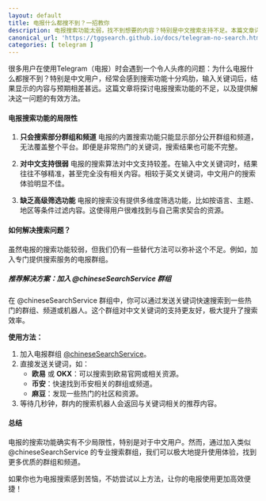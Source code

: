 ```yaml
---
layout: default
title: 电报什么都搜不到？一招教你
description: 电报搜索功能太弱，找不到想要的内容？特别是中文搜索支持不足。本篇文章详解电报搜索局限性，并推荐加入 @chineseSearchService 群组，通过发送关键词快速找到热门群组、频道和机器人，如欧易、币安等，提升搜索效率！
canonical_url: 'https://tggsearch.github.io/docs/telegram-no-search.html'
categories: [ telegram ]
---
```

很多用户在使用Telegram（电报）时会遇到一个令人头疼的问题：为什么电报什么都搜不到？特别是中文用户，经常会感到搜索功能十分鸡肋，输入关键词后，结果显示的内容与预期相差甚远。这篇文章将探讨电报搜索功能的不足，以及提供解决这一问题的有效方法。

#### 电报搜索功能的局限性

1. **只会搜索部分群组和频道**
   电报的内置搜索功能只能显示部分公开群组和频道，无法覆盖整个平台。即便是非常热门的关键词，搜索结果也可能不完整。

2. **对中文支持很弱**
   电报的搜索算法对中文支持较差。在输入中文关键词时，结果往往不够精准，甚至完全没有相关内容。相较于英文关键词，中文用户的搜索体验明显不佳。

3. **缺乏高级筛选功能**
   电报的搜索没有提供多维度筛选功能，比如按语言、主题、地区等条件过滤内容。这使得用户很难找到与自己需求契合的资源。

#### 如何解决搜索问题？

虽然电报的搜索功能较弱，但我们仍有一些替代方法可以弥补这个不足。例如，加入专门提供搜索服务的电报群组。

##### **推荐解决方案：加入 @chineseSearchService 群组**

在 @chineseSearchService 群组中，你可以通过发送关键词快速搜索到一些热门的群组、频道或机器人。这个群组对中文关键词的支持更友好，极大提升了搜索效率。

**使用方法：**

1. 加入电报群组 [@chineseSearchService](https://t.me/chineseSearchService)。
2. 直接发送关键词，如：
   - **欧易** 或 **OKX**：可以搜索到欧易官网或相关资源。
   - **币安**：快速找到币安相关的群组或频道。
   - **麻豆**：发现一些热门的社区和资源。
3. 等待几秒钟，群内的搜索机器人会返回与关键词相关的推荐内容。

#### 总结

电报的搜索功能确实有不少局限性，特别是对于中文用户。然而，通过加入类似 @chineseSearchService 的专业搜索群组，我们可以极大地提升使用体验，找到更多优质的群组和频道。

如果你也为电报搜索感到苦恼，不妨尝试以上方法，让你的电报使用更加高效便捷！

